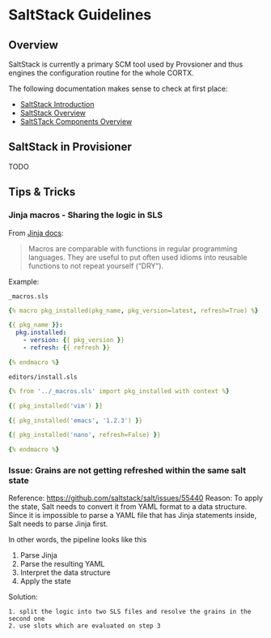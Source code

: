 # SaltStack Guidelines

## Overview

SaltStack is currently a primary SCM tool used by Provsioner and thus engines
the configuration routine for the whole CORTX.

The following documentation makes sense to check at first place:
- [SaltStack Introduction](https://docs.saltproject.io/en/latest/topics/index.html)
- [SaltStack Overview](https://docs.saltproject.io/en/master/topics/development/architecture.html)
- [SaltSTack Components Overview](https://docs.saltproject.io/en/getstarted/overview.html)

## SaltStack in Provisioner

TODO

## Tips & Tricks

### Jinja macros - Sharing the logic in SLS


From [Jinja docs](https://jinja.palletsprojects.com/en/2.11.x/templates/#macros):

> Macros are comparable with functions in regular programming languages.
> They are useful to put often used idioms into reusable functions to not repeat yourself (“DRY”).


Example:

`_macros.sls`
```yaml
{% macro pkg_installed(pkg_name, pkg_version=latest, refresh=True) %}

{{ pkg_name }}:
  pkg.installed:
    - version: {{ pkg_version }}
    - refresh: {{ refresh }}

{% endmacro %}
```

`editors/install.sls`
```yaml
{% from '../_macros.sls' import pkg_installed with context %}

{{ pkg_installed('vim') }}

{{ pkg_installed('emacs', '1.2.3') }}

{{ pkg_installed('nano', refresh=False) }}

{% endmacro %}
```

### Issue: Grains are not getting refreshed within the same salt state
Reference: https://github.com/saltstack/salt/issues/55440
Reason: To apply the state, Salt needs to convert it from YAML format to a data structure. Since it is impossible to parse a YAML file that has Jinja statements inside, Salt needs to parse Jinja first.

In other words, the pipeline looks like this

1. Parse Jinja
2. Parse the resulting YAML
3. Interpret the data structure
4. Apply the state

Solution:

```
1. split the logic into two SLS files and resolve the grains in the second one
2. use slots which are evaluated on step 3
```
